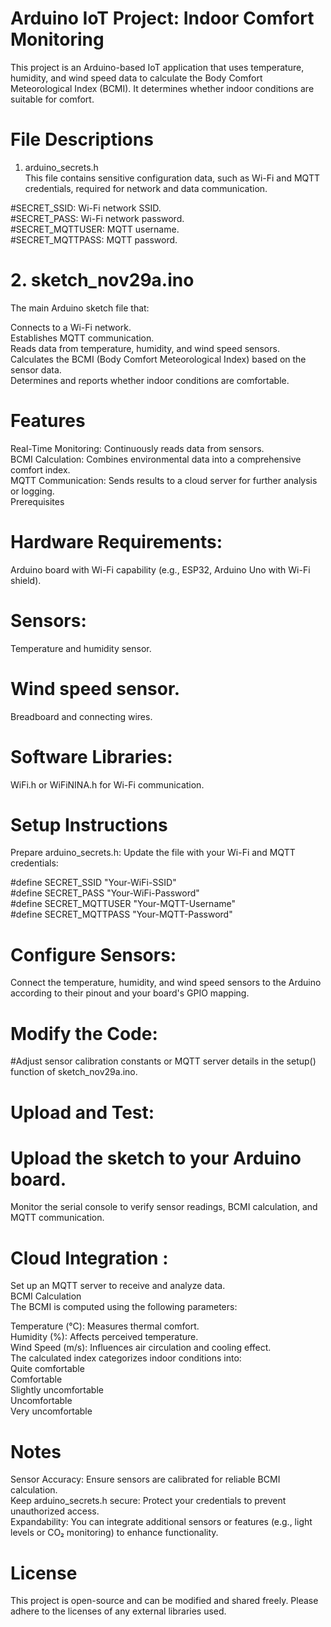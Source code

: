 # Arduino IoT Project: Indoor Comfort Monitoring
This project is an Arduino-based IoT application that uses temperature, humidity, and wind speed data to calculate the Body Comfort Meteorological Index (BCMI). It determines whether indoor conditions are suitable for comfort.</br>

# File Descriptions
1. arduino_secrets.h</br>
This file contains sensitive configuration data, such as Wi-Fi and MQTT credentials, required for network and data communication.</br>

#SECRET_SSID: Wi-Fi network SSID.</br>
#SECRET_PASS: Wi-Fi network password.</br>
#SECRET_MQTTUSER: MQTT username.</br>
#SECRET_MQTTPASS: MQTT password.</br>
# 2. sketch_nov29a.ino
The main Arduino sketch file that:</br>

Connects to a Wi-Fi network.</br>
Establishes MQTT communication.</br>
Reads data from temperature, humidity, and wind speed sensors.</br>
Calculates the BCMI (Body Comfort Meteorological Index) based on the sensor data.</br>
Determines and reports whether indoor conditions are comfortable.</br>
# Features
Real-Time Monitoring: Continuously reads data from sensors.</br>
BCMI Calculation: Combines environmental data into a comprehensive comfort index.</br>
MQTT Communication: Sends results to a cloud server for further analysis or logging.</br>
Prerequisites
# Hardware Requirements:</br>
Arduino board with Wi-Fi capability (e.g., ESP32, Arduino Uno with Wi-Fi shield).</br>
# Sensors:</br>
Temperature and humidity sensor.</br>
# Wind speed sensor.</br>
Breadboard and connecting wires.</br>
# Software Libraries:</br>
WiFi.h or WiFiNINA.h for Wi-Fi communication.</br>
# Setup Instructions</br>
Prepare arduino_secrets.h: Update the file with your Wi-Fi and MQTT credentials:</br>

#define SECRET_SSID "Your-WiFi-SSID"</br>
#define SECRET_PASS "Your-WiFi-Password"</br>
#define SECRET_MQTTUSER "Your-MQTT-Username"</br>
#define SECRET_MQTTPASS "Your-MQTT-Password"</br>
# Configure Sensors:

Connect the temperature, humidity, and wind speed sensors to the Arduino according to their pinout and your board's GPIO mapping.</br>
# Modify the Code:

#Adjust sensor calibration constants or MQTT server details in the setup() function of sketch_nov29a.ino.</br>
# Upload and Test:

# Upload the sketch to your Arduino board.
Monitor the serial console to verify sensor readings, BCMI calculation, and MQTT communication.</br>
# Cloud Integration :

Set up an MQTT server to receive and analyze data.</br>
BCMI Calculation</br>
The BCMI is computed using the following parameters:</br>

Temperature (°C): Measures thermal comfort.</br>
Humidity (%): Affects perceived temperature.</br>
Wind Speed (m/s): Influences air circulation and cooling effect.</br>
The calculated index categorizes indoor conditions into:</br>
Quite comfortable</br>
Comfortable</br>
Slightly uncomfortable</br>
Uncomfortable</br>
Very uncomfortable</br>
# Notes
Sensor Accuracy: Ensure sensors are calibrated for reliable BCMI calculation.</br>
Keep arduino_secrets.h secure: Protect your credentials to prevent unauthorized access.</br>
Expandability: You can integrate additional sensors or features (e.g., light levels or CO₂ monitoring) to enhance functionality.</br>

# License
This project is open-source and can be modified and shared freely. Please adhere to the licenses of any external libraries used.

